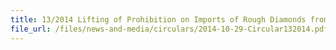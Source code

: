 ```yaml
---
title: 13/2014 Lifting of Prohibition on Imports of Rough Diamonds from Cote D'Ivoire 
file_url: /files/news-and-media/circulars/2014-10-29-Circular132014.pdf
---
```

